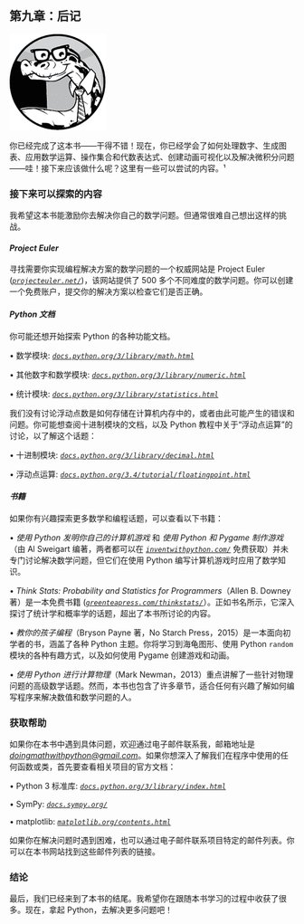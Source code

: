 ## 第九章：**后记**

![image](img/common-01.jpg)

你已经完成了这本书——干得不错！现在，你已经学会了如何处理数字、生成图表、应用数学运算、操作集合和代数表达式、创建动画可视化以及解决微积分问题——哇！接下来应该做什么呢？这里有一些可以尝试的内容。¹

### **接下来可以探索的内容**

我希望这本书能激励你去解决你自己的数学问题。但通常很难自己想出这样的挑战。

#### ***Project Euler***

寻找需要你实现编程解决方案的数学问题的一个权威网站是 Project Euler (*[`projecteuler.net/`](https://projecteuler.net/)*)，该网站提供了 500 多个不同难度的数学问题。你可以创建一个免费账户，提交你的解决方案以检查它们是否正确。

#### ***Python 文档***

你可能还想开始探索 Python 的各种功能文档。

• 数学模块: *[`docs.python.org/3/library/math.html`](https://docs.python.org/3/library/math.html)*

• 其他数字和数学模块: *[`docs.python.org/3/library/numeric.html`](https://docs.python.org/3/library/numeric.html)*

• 统计模块: *[`docs.python.org/3/library/statistics.html`](https://docs.python.org/3/library/statistics.html)*

我们没有讨论浮动点数是如何存储在计算机内存中的，或者由此可能产生的错误和问题。你可能想查阅十进制模块的文档，以及 Python 教程中关于“浮动点运算”的讨论，以了解这个话题：

• 十进制模块: *[`docs.python.org/3/library/decimal.html`](https://docs.python.org/3/library/decimal.html)*

• 浮动点运算: *[`docs.python.org/3.4/tutorial/floatingpoint.html`](https://docs.python.org/3.4/tutorial/floatingpoint.html)*

#### ***书籍***

如果你有兴趣探索更多数学和编程话题，可以查看以下书籍：

• *使用 Python 发明你自己的计算机游戏* 和 *使用 Python 和 Pygame 制作游戏*（由 Al Sweigart 编著，两者都可以在 *[`inventwithpython.com/`](https://inventwithpython.com/)* 免费获取）并未专门讨论解决数学问题，但它们在使用 Python 编写计算机游戏时应用了数学知识。

• *Think Stats: Probability and Statistics for Programmers*（Allen B. Downey 著）是一本免费书籍 (*[`greenteapress.com/thinkstats/`](http://greenteapress.com/thinkstats/)*）。正如书名所示，它深入探讨了统计学和概率学的话题，超出了本书所讨论的内容。

• *教你的孩子编程*（Bryson Payne 著，No Starch Press，2015）是一本面向初学者的书，涵盖了各种 Python 主题。你将学习到海龟图形、使用 Python `random` 模块的各种有趣方式，以及如何使用 Pygame 创建游戏和动画。

• *使用 Python 进行计算物理*（Mark Newman，2013）重点讲解了一些针对物理问题的高级数学话题。然而，本书也包含了许多章节，适合任何有兴趣了解如何编写程序来解决数值和数学问题的人。

### **获取帮助**

如果你在本书中遇到具体问题，欢迎通过电子邮件联系我，邮箱地址是 *doingmathwithpython@gmail.com*。如果你想深入了解我们在程序中使用的任何函数或类，首先要查看相关项目的官方文档：

• Python 3 标准库: *[`docs.python.org/3/library/index.html`](https://docs.python.org/3/library/index.html)*

• SymPy: *[`docs.sympy.org/`](http://docs.sympy.org/)*

• matplotlib: *[`matplotlib.org/contents.html`](http://matplotlib.org/contents.html)*

如果你在解决问题时遇到困难，也可以通过电子邮件联系项目特定的邮件列表。你可以在本书网站找到这些邮件列表的链接。

### **结论**

最后，我们已经来到了本书的结尾。我希望你在跟随本书学习的过程中收获了很多。现在，拿起 Python，去解决更多问题吧！
